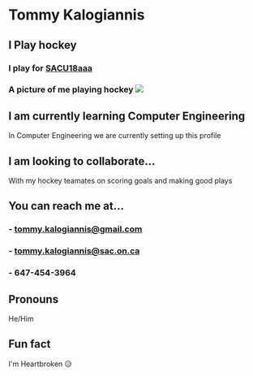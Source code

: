 # Tommy Kalogiannis 
## I Play hockey
### I play for [SACU18aaa](https://www.eliteprospects.com/team/10786/st.-andrew-s-college-u18-aaa/2023-2024?tab=stats)
### A picture of me playing hockey ![](https://files.eliteprospects.com/layout/players/1dbec168b9a29c9d22049b978424bf92.jpeg)

## I am currently learning Computer Engineering
In Computer Engineering we are currently setting up this profile 

## I am looking to collaborate...
With my hockey teamates on scoring goals and making good plays 

## You can reach me at...
###  - tommy.kalogiannis@gmail.com
###  - tommy.kalogiannis@sac.on.ca
###  - 647-454-3964

## Pronouns
He/Him

## Fun fact
I'm Heartbroken 😥
